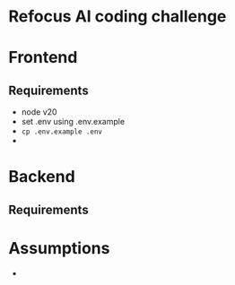 # Refocus AI coding challenge

# Frontend

## Requirements

- node v20
- set .env using .env.example
- `cp .env.example .env`
- 
# Backend

## Requirements

# Assumptions
- 